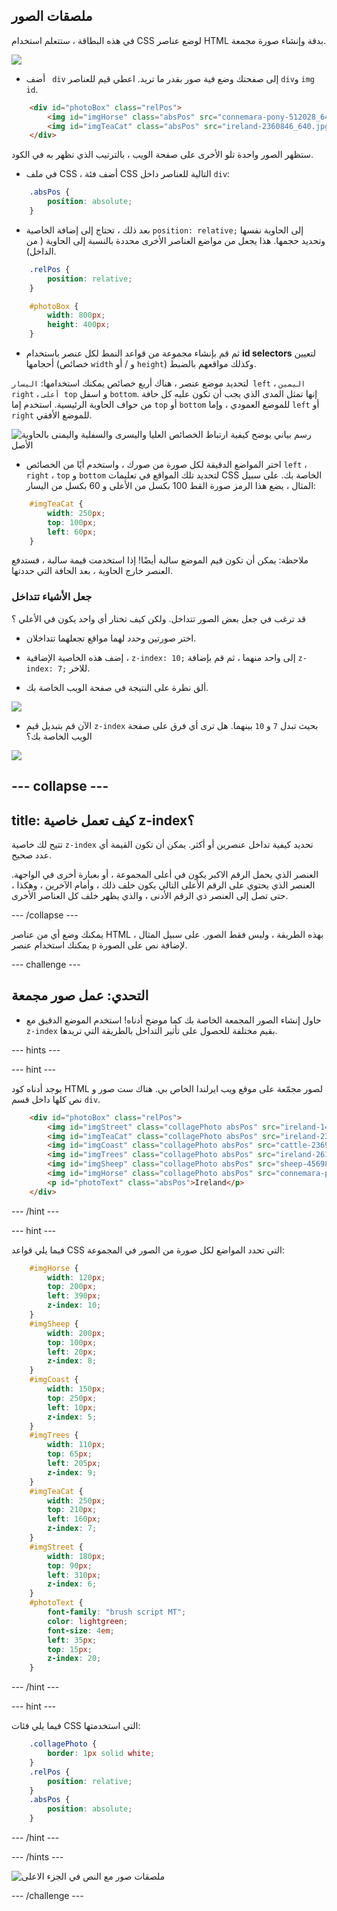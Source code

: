 ## ملصقات الصور

في هذه البطاقة ، ستتعلم استخدام CSS لوضع عناصر HTML بدقة وإنشاء صورة مجمعة.

![](images/photoCollageWithText_wide.png)

+ أضف ` div` إلى صفحتك وضع فية صور بقدر ما تريد. اعطي قيم للعناصر `div`و `img` `id`.

```html
    <div id="photoBox" class="relPos">
        <img id="imgHorse" class="absPos" src="connemara-pony-512028_640.jpg" alt="Connemara pony" />
        <img id="imgTeaCat" class="absPos" src="ireland-2360846_640.jpg" alt="Even cats drink tea in Ireland!" />
    </div>
```

ستظهر الصور واحدة تلو الأخرى على صفحة الويب ، بالترتيب الذي تظهر به في الكود.

+ في ملف CSS ، أضف فئة CSS التالية للعناصر داخل `div`: 

```css
    .absPos {
        position: absolute;
    }
```

+ بعد ذلك ، تحتاج إلى إضافة الخاصية `position: relative;` إلى الحاوية نفسها وتحديد حجمها. هذا يجعل من مواضع العناصر الأخرى محددة بالنسبة إلى الحاوية ( من الداخل).

```css
    .relPos {
        position: relative;
    }

    #photoBox {
        width: 800px;
        height: 400px;
    }
```

+ ثم قم بإنشاء مجموعة من قواعد النمط لكل عنصر باستخدام **id selectors** لتعيين أحجامها (خصائص `width` و / أو `height`) وكذلك مواقعهم بالضبط.

لتحديد موضع عنصر ، هناك أربع خصائص يمكنك استخدامها: `اليسار left` ، `اليمين right` ، `أعلى top` و اسفل `bottom`. إنها تمثل المدى الذي يجب أن تكون عليه كل حافة من حواف الحاوية الرئيسية. استخدم إما `top` أو `bottom` للموضع العمودي ، وإما `left` أو `right` للموضع الأفقي.

![رسم بياني يوضح كيفية ارتباط الخصائص العليا واليسرى والسفلية واليمنى بالحاوية الأصل](images/cssPositionProperties.png)

+ اختر المواضع الدقيقة لكل صورة من صورك ، واستخدم أيًا من الخصائص `left` ، `right` ، `top` و `bottom` لتحديد تلك المواقع في تعليمات CSS الخاصة بك. على سبيل المثال ، يضع هذا الرمز صورة القط 100 بكسل من الأعلى و 60 بكسل من اليسار:

```css
    #imgTeaCat {
        width: 250px;
        top: 100px;
        left: 60px;
    }
```

ملاحظة: يمكن أن تكون قيم الموضع سالبة أيضًا! إذا استخدمت قيمة سالبة ، فستدفع العنصر خارج الحاوية ، بعد الحافة التي حددتها.

### جعل الأشياء تتداخل

قد ترغب في جعل بعض الصور تتداخل. ولكن كيف تختار أي واحد يكون في الأعلي ؟

+ اختر صورتين وحدد لهما مواقع تجعلهما تتداخلان.

+ إضف هذه الخاصية الإضافية ، `z-index: 10;` إلى واحد منهما ، ثم قم بإضافة `z-index: 7;` للاخر.

+ ألق نظرة على النتيجة في صفحة الويب الخاصة بك.

![](images/horse10Cat7.png)

+ الآن قم بتبديل قيم `z-index` بحيث تبدل `7` و `10` بينهما. هل ترى أي فرق على صفحة الويب الخاصة بك؟

![](images/horse7Cat10.png)

--- collapse ---
---
title: كيف تعمل خاصية z-index؟
---

تتيح لك خاصية `z-index` تحديد كيفية تداخل عنصرين أو أكثر. يمكن أن تكون القيمة أي عدد صحيح.

العنصر الذي يحمل الرقم الاكبر يكون في أعلى المجموعة ، أو بعبارة أخرى في الواجهة. العنصر الذي يحتوي على الرقم الأعلى التالي يكون خلف ذلك ، وأمام الآخرين ، وهكذا ، حتى تصل إلى العنصر ذي الرقم الأدنى ، والذي يظهر خلف كل العناصر الأخرى.

--- /collapse ---

يمكنك وضع أي من عناصر HTML بهذه الطريقة ، وليس فقط الصور. على سبيل المثال ، يمكنك استخدام عنصر `p` لإضافة نص على الصورة.

--- challenge ---

## التحدي: عمل صور مجمعة

+ حاول إنشاء الصور المجمعة الخاصة بك كما موضح أدناه! استخدم الموضع الدقيق مع `z-index` بقيم مختلفة للحصول على تأثير التداخل بالطريقة التي تريدها.

--- hints ---


--- hint ---

يوجد أدناه كود HTML لصور مجمّعة على موقع ويب ايرلندا الخاص بي. هناك ست صور و نص كلها داخل قسم `div`.

```html
    <div id="photoBox" class="relPos">
        <img id="imgStreet" class="collagePhoto absPos" src="ireland-1474045_640.jpg" alt="Irish town" />
        <img id="imgTeaCat" class="collagePhoto absPos" src="ireland-2360846_640.jpg" alt="Even cats drink tea in Ireland!" />
        <img id="imgCoast" class="collagePhoto absPos" src="cattle-2369463_640.jpg" alt="Cows at the coast" />
        <img id="imgTrees" class="collagePhoto absPos" src="ireland-2614852_640.jpg" alt="Tree tunnel" />
        <img id="imgSheep" class="collagePhoto absPos" src="sheep-456989_640.jpg" alt="Sheep on the road" />
        <img id="imgHorse" class="collagePhoto absPos" src="connemara-pony-512028_640.jpg" alt="Connemara pony" />
        <p id="photoText" class="absPos">Ireland</p>
    </div>
```

--- /hint ---

--- hint ---

فيما يلي قواعد CSS التي تحدد المواضع لكل صورة من الصور في المجموعة:

```css
    #imgHorse {
        width: 120px;
        top: 200px;
        left: 390px;
        z-index: 10;
    }
    #imgSheep {
        width: 200px;
        top: 100px;
        left: 20px;
        z-index: 8;
    }
    #imgCoast {
        width: 150px;
        top: 250px;
        left: 10px;
        z-index: 5;
    }
    #imgTrees {
        width: 110px;
        top: 65px;
        left: 205px;
        z-index: 9;
    }
    #imgTeaCat {
        width: 250px;
        top: 210px;
        left: 160px;
        z-index: 7;
    }
    #imgStreet {
        width: 180px;
        top: 90px;
        left: 310px;
        z-index: 6;
    }
    #photoText {
        font-family: "brush script MT";
        color: lightgreen;
        font-size: 4em;
        left: 35px;
        top: 15px;
        z-index: 20;
    }
```

--- /hint ---

--- hint ---

فيما يلي فئات CSS التي استخدمتها:

```css
    .collagePhoto {
        border: 1px solid white;
    }
    .relPos {
        position: relative;
    }
    .absPos {
        position: absolute;
    }
```

--- /hint ---

--- /hints ---

![ملصقات صور مع النص في الجزء الاعلى](images/photoCollageExample.png)

--- /challenge ---